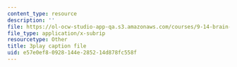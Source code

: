 ```yaml
---
content_type: resource
description: ''
file: https://ol-ocw-studio-app-qa.s3.amazonaws.com/courses/9-14-brain-structure-and-its-origins-spring-2014/e57e0ef80928144e285214d878fc558f_555128.srt
file_type: application/x-subrip
resourcetype: Other
title: 3play caption file
uid: e57e0ef8-0928-144e-2852-14d878fc558f
---
```

